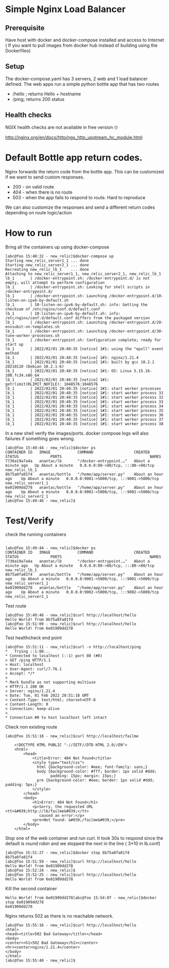 # Simple Nginx Load Balancer

## Prerequisite
  Have host with docker and docker-compose installed and access to Internet ( If you want to pull images from docker hub instead of building using the Dockerfiles)

## Setup 
The docker-compose.yaml has 3 servers, 2 web and 1 load balancer defined.
The web apps run a simple python bottle app that has two routes
  - /hello ; returns Hello + hostname
  - /ping; returns 200 status


## Health checks
NGIX health checks are not available in free version :roll_eyes:

http://nginx.org/en/docs/http/ngx_http_upstream_hc_module.html


# Default Bottle app return codes. 

  Nginx forwards the return code from the bottle app. This can be customized if we want to send custom responses.
  - 200 - on valid route
  - 404 - when there is no route
  - 503 - when the app fails to respond to route. Hard to reproduce
  
  We can also customize the responses and send a different return codes depending on route logic/action

# How to run

Bring all the containers up using docker-compose

```
[abc@foo 15:48:32 - new_relic]$docker-compose up
Starting new_relic_server1_1 ... done
Starting new_relic_server2_1 ... done
Recreating new_relic_lb_1    ... done
Attaching to new_relic_server1_1, new_relic_server2_1, new_relic_lb_1
lb_1       | /docker-entrypoint.sh: /docker-entrypoint.d/ is not empty, will attempt to perform configuration
lb_1       | /docker-entrypoint.sh: Looking for shell scripts in /docker-entrypoint.d/
lb_1       | /docker-entrypoint.sh: Launching /docker-entrypoint.d/10-listen-on-ipv6-by-default.sh
lb_1       | 10-listen-on-ipv6-by-default.sh: info: Getting the checksum of /etc/nginx/conf.d/default.conf
lb_1       | 10-listen-on-ipv6-by-default.sh: info: /etc/nginx/conf.d/default.conf differs from the packaged version
lb_1       | /docker-entrypoint.sh: Launching /docker-entrypoint.d/20-envsubst-on-templates.sh
lb_1       | /docker-entrypoint.sh: Launching /docker-entrypoint.d/30-tune-worker-processes.sh
lb_1       | /docker-entrypoint.sh: Configuration complete; ready for start up
lb_1       | 2022/02/01 20:48:35 [notice] 1#1: using the "epoll" event method
lb_1       | 2022/02/01 20:48:35 [notice] 1#1: nginx/1.21.4
lb_1       | 2022/02/01 20:48:35 [notice] 1#1: built by gcc 10.2.1 20210110 (Debian 10.2.1-6) 
lb_1       | 2022/02/01 20:48:35 [notice] 1#1: OS: Linux 5.15.16-100.fc34.x86_64
lb_1       | 2022/02/01 20:48:35 [notice] 1#1: getrlimit(RLIMIT_NOFILE): 1048576:1048576
lb_1       | 2022/02/01 20:48:35 [notice] 1#1: start worker processes
lb_1       | 2022/02/01 20:48:35 [notice] 1#1: start worker process 31
lb_1       | 2022/02/01 20:48:35 [notice] 1#1: start worker process 32
lb_1       | 2022/02/01 20:48:35 [notice] 1#1: start worker process 33
lb_1       | 2022/02/01 20:48:35 [notice] 1#1: start worker process 34
lb_1       | 2022/02/01 20:48:35 [notice] 1#1: start worker process 35
lb_1       | 2022/02/01 20:48:35 [notice] 1#1: start worker process 36
lb_1       | 2022/02/01 20:48:35 [notice] 1#1: start worker process 37
lb_1       | 2022/02/01 20:48:35 [notice] 1#1: start worker process 38
```

In a new shell verify the images/ports. docker compose logs will also failures if something goes wrong.

```
[abc@foo 15:49:44 - new_relic]$docker ps
CONTAINER ID   IMAGE            COMMAND                  CREATED              STATUS              PORTS                                       NAMES
7730a19a7a4a   anantac/lb       "/docker-entrypoint.…"   About a minute ago   Up About a minute   0.0.0.0:80->80/tcp, :::80->80/tcp           new_relic_lb_1
8b75a0fa01f4   anantac/bottle   "/home/app/server.py"    About an hour ago    Up About a minute   0.0.0.0:9001->5000/tcp, :::9001->5000/tcp   new_relic_server1_1
6e01909dd278   anantac/bottle   "/home/app/server.py"    About an hour ago    Up About a minute   0.0.0.0:9002->5000/tcp, :::9002->5000/tcp   new_relic_server2_1
[abc@foo 15:49:46 - new_relic]$
```

# Test/Verify

check the running containers

```

[abc@foo 15:49:44 - new_relic]$docker ps
CONTAINER ID   IMAGE            COMMAND                  CREATED              STATUS              PORTS                                       NAMES
7730a19a7a4a   anantac/lb       "/docker-entrypoint.…"   About a minute ago   Up About a minute   0.0.0.0:80->80/tcp, :::80->80/tcp           new_relic_lb_1
8b75a0fa01f4   anantac/bottle   "/home/app/server.py"    About an hour ago    Up About a minute   0.0.0.0:9001->5000/tcp, :::9001->5000/tcp   new_relic_server1_1
6e01909dd278   anantac/bottle   "/home/app/server.py"    About an hour ago    Up About a minute   0.0.0.0:9002->5000/tcp, :::9002->5000/tcp   new_relic_server2_1

```

Test route

```
[abc@foo 15:49:46 - new_relic]$curl http://localhost/hello
Hello World! from 8b75a0fa01f4
[abc@foo 15:51:09 - new_relic]$curl http://localhost/hello
Hello World! from 6e01909dd278
```
Test healthcheck end point

```
[abc@foo 15:51:11 - new_relic]$curl -v http://localhost/ping
*   Trying ::1:80...
* Connected to localhost (::1) port 80 (#0)
> GET /ping HTTP/1.1
> Host: localhost
> User-Agent: curl/7.76.1
> Accept: */*
> 
* Mark bundle as not supporting multiuse
< HTTP/1.1 200 OK
< Server: nginx/1.21.4
< Date: Tue, 01 Feb 2022 20:51:18 GMT
< Content-Type: text/html; charset=UTF-8
< Content-Length: 0
< Connection: keep-alive
< 
* Connection #0 to host localhost left intact
```

Check non existing route

```
[abc@foo 15:51:18 - new_relic]$curl http://localhost/failme

    <!DOCTYPE HTML PUBLIC "-//IETF//DTD HTML 2.0//EN">
    <html>
        <head>
            <title>Error: 404 Not Found</title>
            <style type="text/css">
              html {background-color: #eee; font-family: sans;}
              body {background-color: #fff; border: 1px solid #ddd;
                    padding: 15px; margin: 15px;}
              pre {background-color: #eee; border: 1px solid #ddd; padding: 5px;}
            </style>
        </head>
        <body>
            <h1>Error: 404 Not Found</h1>
            <p>Sorry, the requested URL <tt>&#039;http://lb/failme&#039;</tt>
               caused an error:</p>
            <pre>Not found: &#039;/failme&#039;</pre>
        </body>
    </html>

```

Stop one of the web container and run curl. 
It took 30s to respond since the default is round robin and we stopped the next in the line ( 3*10 in lb.conf)


```
[abc@foo 15:51:27 - new_relic]$docker stop 8b75a0fa01f4
8b75a0fa01f4
[abc@foo 15:51:59 - new_relic]$curl http://localhost/hello
Hello World! from 6e01909dd278
[abc@foo 15:52:24 - new_relic]$
[abc@foo 15:52:25 - new_relic]$curl http://localhost/hello
Hello World! from 6e01909dd278

```
Kill the second container

```
Hello World! from 6e01909dd278[abc@foo 15:54:07 - new_relic]$docker stop 6e01909dd278
6e01909dd278
```

Nginx returns 502 as there is no reachable network.

```
[abc@foo 15:55:16 - new_relic]$curl http://localhost/hello
<html>
<head><title>502 Bad Gateway</title></head>
<body>
<center><h1>502 Bad Gateway</h1></center>
<hr><center>nginx/1.21.4</center>
</body>
</html>
[abc@foo 15:55:40 - new_relic]$

```
